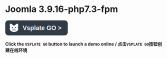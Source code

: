 # Joomla 3.9.16-php7.3-fpm

<a href="https://www.vsplate.com/?docker-compose=https://github.com/vsplate/dcenvs/joomla/3.9.16-php7.3-fpm"><img alt="VSPLATE GO" src="https://raw.githubusercontent.com/vsplate/images/master/vsgo_btn.png" width="200px"></a>

**Click the `VSPLATE GO` button to launch a demo online / 点击`VSPLATE GO`按钮创建在线环境**